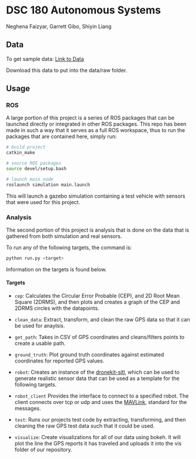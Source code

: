 # DSC 180 Autonomous Systems

Neghena Faizyar, Garrett Gibo, Shiyin Liang

## Data
To get sample data: 
[Link to Data](https://drive.google.com/drive/folders/1wh7EtgtrS8Wi8xBIe1VwzFDBnp751XHv?usp=sharing)

Download this data to put into the data/raw folder.

## Usage 

### ROS

A large portion of this project is a series of ROS packages that can be launched
directly or integrated in other ROS packages. This repo has been made in such a
way that it serves as a full ROS workspace, thus to run the packages that are
contained here, simply run:

``` sh
# build project
catkin_make

# source ROS packages
source devel/setup.bash

# launch main node
roslaunch simulation main.launch
```

This will launch a gazebo simulation containing a test vehicle with sensors that
were used for this project.

### Analysis

The second portion of this project is analysis that is done on the data that
is gathered from both simulation and real sensors. 

To run any of the following targets, the command is:

```sh
python run.py <target>
```

Information on the targets is found below.

#### Targets

* `cep`: Calculates the Circular Error Probable (CEP), and 
2D Root Mean Square (2DRMS), and then plots and creates a graph of the CEP 
and 2DRMS circles with the datapoints. 

* `clean_data`: Extract, transform, and clean the raw GPS data so
that it can be used for anaylsis.

* `get_path`: Takes in CSV of GPS coordinates and cleans/filters points to create
a usable path.

* `ground_truth`: Plot ground truth coordinates against estimated coordinates 
for reported GPS values.

* `robot`: Creates an instance of the
[dronekit-sitl](https://dronekit-python.readthedocs.io/en/latest/develop/sitl_setup.html),
which can be used to generate realistic sensor data that can be used
as a template for the following targets.

* `robot_client` Provides the interface to connect to a specified robot.
The client connects over tcp or udp and uses the
[MAVLink](https://mavlink.io/en/messages/common.html), standard for
the messages.

* `test`: Runs our projects test code by extracting, transforming, and then 
cleaning the raw GPS test data such that it could be used. 

* `visualize`: Create visualizations for all of our data using bokeh. It will 
plot the line the GPS reports it has traveled and uploads it into the vis 
folder of our repository. 
